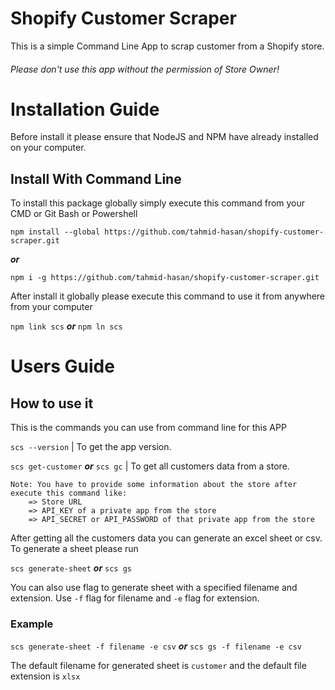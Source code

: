 # Shopify Customer Scraper

This is a simple Command Line App to scrap customer from a Shopify store.

###### Please don't use this app without the permission of Store Owner!

# Installation Guide

Before install it please ensure that NodeJS and NPM have already installed on your computer.

## Install With Command Line

To install this package globally simply execute this command from your CMD or Git Bash or Powershell

`npm install --global https://github.com/tahmid-hasan/shopify-customer-scraper.git`

**_or_**

`npm i -g https://github.com/tahmid-hasan/shopify-customer-scraper.git`

After install it globally please execute this command to use it from anywhere from your computer

`npm link scs` **_or_** `npm ln scs`

# Users Guide

## How to use it

This is the commands you can use from command line for this APP

`scs --version` | To get the app version.

`scs get-customer` **_or_** `scs gc` | To get all customers data from a store.

```
Note: You have to provide some information about the store after execute this command like:
    => Store URL
    => API_KEY of a private app from the store
    => API_SECRET or API_PASSWORD of that private app from the store
```

After getting all the customers data you can generate an excel sheet or csv. To generate a sheet please run

`scs generate-sheet` **_or_** `scs gs`

You can also use flag to generate sheet with a specified filename and extension. Use `-f` flag for filename and `-e` flag for extension.

### Example
`scs generate-sheet -f filename -e csv` **_or_** `scs gs -f filename -e csv`

The default filename for generated sheet is `customer` and the default file extension is `xlsx`